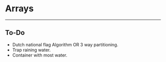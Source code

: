 # Arrays

---

## To-Do

- Dutch national flag Algorithm OR 3 way partitioning.
- Trap raining water.
- Container with most water.

